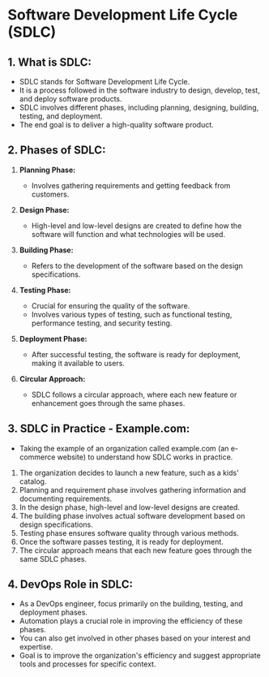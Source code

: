 # Software Development Life Cycle (SDLC)

## 1. What is SDLC:
   - SDLC stands for Software Development Life Cycle.
   - It is a process followed in the software industry to design, develop, test, and deploy software products.
   - SDLC involves different phases, including planning, designing, building, testing, and deployment.
   - The end goal is to deliver a high-quality software product.

## 2. Phases of SDLC:
   1. **Planning Phase:**
      - Involves gathering requirements and getting feedback from customers.

   2. **Design Phase:**
      - High-level and low-level designs are created to define how the software will function and what technologies will be used.

   3. **Building Phase:**
      - Refers to the development of the software based on the design specifications.

   4. **Testing Phase:**
      - Crucial for ensuring the quality of the software.
      - Involves various types of testing, such as functional testing, performance testing, and security testing.

   5. **Deployment Phase:**
      - After successful testing, the software is ready for deployment, making it available to users.

   6. **Circular Approach:**
      - SDLC follows a circular approach, where each new feature or enhancement goes through the same phases.

## 3. SDLC in Practice - Example.com:
   - Taking the example of an organization called example.com (an e-commerce website) to understand how SDLC works in practice.
   1. The organization decides to launch a new feature, such as a kids' catalog.
   2. Planning and requirement phase involves gathering information and documenting requirements.
   3. In the design phase, high-level and low-level designs are created.
   4. The building phase involves actual software development based on design specifications.
   5. Testing phase ensures software quality through various methods.
   6. Once the software passes testing, it is ready for deployment.
   7. The circular approach means that each new feature goes through the same SDLC phases.

## 4. DevOps Role in SDLC:
   - As a DevOps engineer, focus primarily on the building, testing, and deployment phases.
   - Automation plays a crucial role in improving the efficiency of these phases.
   - You can also get involved in other phases based on your interest and expertise.
   - Goal is to improve the organization's efficiency and suggest appropriate tools and processes for specific context.
